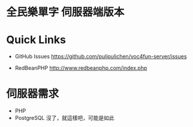 # 全民樂單字 伺服器端版本

# Quick Links

* GitHub Issues
https://github.com/pulipulichen/voc4fun-server/issues

* RedBeanPHP
http://www.redbeanphp.com/index.php

# 伺服器需求
* PHP
* PostgreSQL
沒了，就這樣吧，可能是如此


